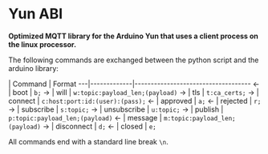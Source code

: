 # Yun ABI

**Optimized MQTT library for the Arduino Yun that uses a client process on the linux processor.**

The following commands are exchanged between the python script and the arduino library:

   | Command     | Format
---|-------------|------------------------------------
<- | boot        | `b;`
-> | will        | `w:topic:payload_len;(payload)`
-> | tls         | `t:ca_certs;`
-> | connect     | `c:host:port:id:(user):(pass);`
<- | approved    | `a;`
<- | rejected    | `r;`
-> | subscribe   | `s:topic;`
-> | unsubscribe | `u:topic;`
-> | publish     | `p:topic:payload_len;(payload)`
<- | message     | `m:topic:payload_len;(payload)`
-> | disconnect  | `d;`
<- | closed      | `e;`

All commands end with a standard line break `\n`.
